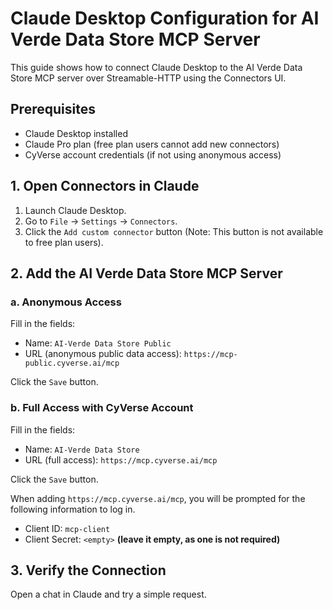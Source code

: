 # Claude Desktop Configuration for AI Verde Data Store MCP Server

This guide shows how to connect Claude Desktop to the AI Verde Data Store MCP server over Streamable-HTTP using the Connectors UI.

## Prerequisites

- Claude Desktop installed
- Claude Pro plan (free plan users cannot add new connectors)
- CyVerse account credentials (if not using anonymous access)


## 1. Open Connectors in Claude

1. Launch Claude Desktop.
2. Go to `File` → `Settings` → `Connectors`.
3. Click the `Add custom connector` button (Note: This button is not available to free plan users).

## 2. Add the AI Verde Data Store MCP Server

### a. Anonymous Access

Fill in the fields:

- Name: `AI-Verde Data Store Public`
- URL (anonymous public data access): `https://mcp-public.cyverse.ai/mcp`

Click the `Save` button.

### b. Full Access with CyVerse Account

Fill in the fields:

- Name: `AI-Verde Data Store`
- URL (full access): `https://mcp.cyverse.ai/mcp`

Click the `Save` button.

When adding `https://mcp.cyverse.ai/mcp`, you will be prompted for the following information to log in.

- Client ID: `mcp-client`
- Client Secret: `<empty>` **(leave it empty, as one is not required)**


## 3. Verify the Connection

Open a chat in Claude and try a simple request.
